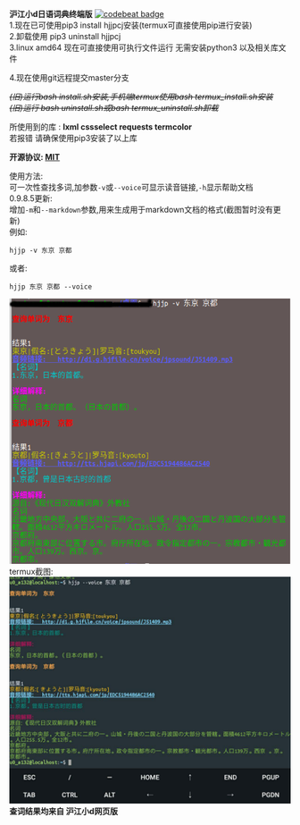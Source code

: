 **沪江小d日语词典终端版**
[![codebeat badge](https://codebeat.co/badges/e1408f62-46ae-43b0-920d-e38128dcfd48)](https://codebeat.co/projects/github-com-asutorufa-hujiang_japanese_dict-master)  
1.现在已可使用pip3 install hjjpcj安装(termux可直接使用pip进行安装)  
2.卸载使用 pip3 uninstall hjjpcj  
3.linux amd64 现在可直接使用可执行文件运行 无需安装python3 以及相关库文件    

4.现在使用git远程提交master分支

~~*(旧)运行bash install.sh安装,手机端termux使用bash termux_install.sh安装*~~  
~~*(旧)运行 bash uninstall.sh或bash termux_uninstall.sh卸载*~~  

所使用到的库  : **lxml cssselect requests termcolor**  
若报错 请确保使用pip3安装了以上库  

**开源协议: [MIT](https://opensource.org/licenses/mit-license.php)**    

使用方法:  
可一次性查找多词,加参数``-v``或``--voice``可显示读音链接,``-h``显示帮助文档  
0.9.8.5更新:  
增加``-m``和``--markdown``参数,用来生成用于markdown文档的格式(截图暂时没有更新)   
例如:  
```
hjjp -v 东京 京都 
```
或者:
```
hjjp 东京 京都 --voice
```
![](https://raw.githubusercontent.com/Asutorufa/hujiang-japanese-dict/master/演示-.png)
<br>termux截图:
![](https://raw.githubusercontent.com/Asutorufa/hujiang-japanese-dict/master/termux演示.png)
**查词结果均来自 沪江小d网页版**
